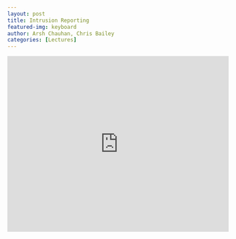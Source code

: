 ```yaml
---
layout: post
title: Intrusion Reporting
featured-img: keyboard
author: Arsh Chauhan, Chris Bailey
categories: [Lectures]
---
```


<iframe width="100%" height="400" src="https://time.graphics/embed?v=1&id=214614" frameborder="0" allowfullscreen></iframe>
